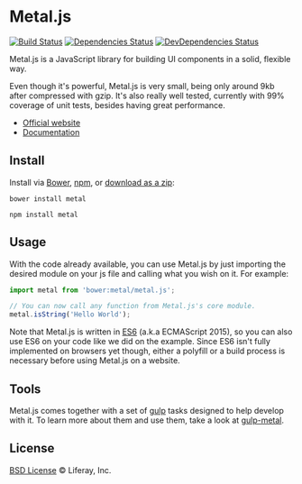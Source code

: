 # Metal.js

[![Build Status](http://img.shields.io/travis/metal/metal.js/master.svg?style=flat)](https://travis-ci.org/metal/metal.js)
[![Dependencies Status](http://img.shields.io/david/metal/metal.js.svg?style=flat)](https://david-dm.org/metal/metal.js#info=dependencies)
[![DevDependencies Status](http://img.shields.io/david/dev/metal/metal.js.svg?style=flat)](https://david-dm.org/metal/metal.js#info=devDependencies)

Metal.js is a JavaScript library for building UI components in a solid, flexible way.

Even though it's powerful, Metal.js is very small, being only around 9kb after compressed with gzip. It's also really well tested, currently with 99% coverage of unit tests, besides having great performance.

* [Official website](http://metaljs.com)
* [Documentation](https://github.com/metal/metal.js/wiki)

## Install

Install via [Bower](http://bower.io/), [npm](https://www.npmjs.com/), or [download as a zip](https://github.com/metal/metal.js/archive/master.zip):

```
bower install metal
```

```
npm install metal
```

## Usage

With the code already available, you can use Metal.js by just importing the desired module on your js file and calling what you wish on it. For example:

```js
import metal from 'bower:metal/metal.js';

// You can now call any function from Metal.js's core module.
metal.isString('Hello World');
```

Note that Metal.js is written in [ES6](https://babeljs.io/docs/learn-es6/) (a.k.a ECMAScript 2015), so you can also use ES6 on your code like we did on the example. Since ES6 isn't fully implemented on browsers yet though, either a polyfill or a build process is necessary before using Metal.js on a website.

## Tools

Metal.js comes together with a set of [gulp](http://gulpjs.com) tasks designed to help develop with it. To learn more about them and use them, take a look at [gulp-metal](https://github.com/metal/gulp-metal).

## License

[BSD License](https://github.com/metal/metal.js/blob/master/LICENSE.md) © Liferay, Inc.
